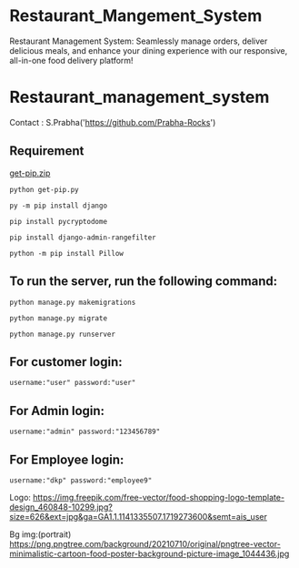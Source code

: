 # Restaurant_Mangement_System
Restaurant Management System: Seamlessly manage orders, deliver delicious meals, and enhance your dining experience with our responsive, all-in-one food delivery platform!
# Restaurant_management_system
Contact : S.Prabha('https://github.com/Prabha-Rocks')

## Requirement
    
[get-pip.zip]()


    python get-pip.py

    py -m pip install django

    pip install pycryptodome

    pip install django-admin-rangefilter
    
    python -m pip install Pillow    


## To run the server, run the following command:

    python manage.py makemigrations
        
    python manage.py migrate

    python manage.py runserver


## For  customer login:

    username:"user" password:"user"
    
## For  Admin login:

    username:"admin" password:"123456789"
    
## For  Employee login:

    username:"dkp" password:"employee9"

Logo:
https://img.freepik.com/free-vector/food-shopping-logo-template-design_460848-10299.jpg?size=626&ext=jpg&ga=GA1.1.1141335507.1719273600&semt=ais_user

Bg img:(portrait)
https://png.pngtree.com/background/20210710/original/pngtree-vector-minimalistic-cartoon-food-poster-background-picture-image_1044436.jpg



